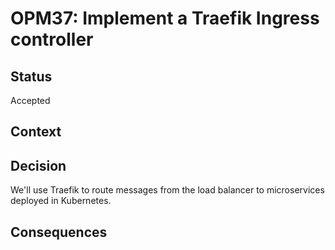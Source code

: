 # OPM37: Implement a Traefik Ingress controller

## Status
Accepted

## Context

## Decision
We'll use Traefik to route messages from the load balancer to microservices
deployed in Kubernetes.

## Consequences